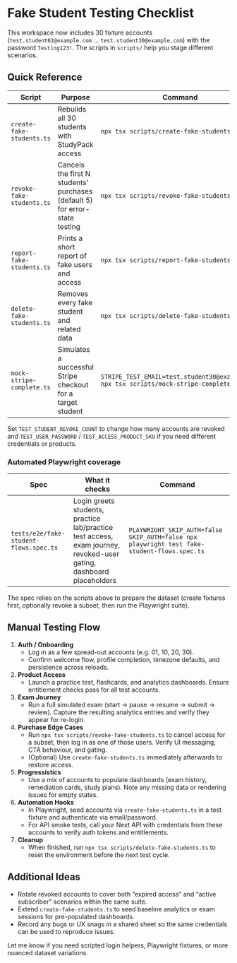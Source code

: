 # Fake Student Testing Checklist

This workspace now includes 30 fixture accounts (`test.student01@example.com` … `test.student30@example.com`) with the password `Testing123!`. The scripts in `scripts/` help you stage different scenarios.

## Quick Reference

| Script | Purpose | Command |
| --- | --- | --- |
| `create-fake-students.ts` | Rebuilds all 30 students with StudyPack access | `npx tsx scripts/create-fake-students.ts` |
| `revoke-fake-students.ts` | Cancels the first N students’ purchases (default 5) for error-state testing | `npx tsx scripts/revoke-fake-students.ts` |
| `report-fake-students.ts` | Prints a short report of fake users and access | `npx tsx scripts/report-fake-students.ts` |
| `delete-fake-students.ts` | Removes every fake student and related data | `npx tsx scripts/delete-fake-students.ts` |
| `mock-stripe-complete.ts` | Simulates a successful Stripe checkout for a target student | `STRIPE_TEST_EMAIL=test.student30@example.com npx tsx scripts/mock-stripe-complete.ts` |

Set `TEST_STUDENT_REVOKE_COUNT` to change how many accounts are revoked and `TEST_USER_PASSWORD` / `TEST_ACCESS_PRODUCT_SKU` if you need different credentials or products.

### Automated Playwright coverage

| Spec | What it checks | Command |
| --- | --- | --- |
| `tests/e2e/fake-student-flows.spec.ts` | Login greets students, practice lab/practice test access, exam journey, revoked-user gating, dashboard placeholders | `PLAYWRIGHT_SKIP_AUTH=false SKIP_AUTH=false npx playwright test fake-student-flows.spec.ts` |

The spec relies on the scripts above to prepare the dataset (create fixtures first, optionally revoke a subset, then run the Playwright suite).

## Manual Testing Flow

1. **Auth / Onboarding**
   - Log in as a few spread-out accounts (e.g. 01, 10, 20, 30).
   - Confirm welcome flow, profile completion, timezone defaults, and persistence across reloads.
2. **Product Access**
   - Launch a practice test, flashcards, and analytics dashboards. Ensure entitlement checks pass for all test accounts.
3. **Exam Journey**
   - Run a full simulated exam (start → pause → resume → submit → review). Capture the resulting analytics entries and verify they appear for re-login.
4. **Purchase Edge Cases**
   - Run `npx tsx scripts/revoke-fake-students.ts` to cancel access for a subset, then log in as one of those users. Verify UI messaging, CTA behaviour, and gating.
   - (Optional) Use `create-fake-students.ts` immediately afterwards to restore access.
5. **Progressistics**
   - Use a mix of accounts to populate dashboards (exam history, remediation cards, study plans). Note any missing data or rendering issues for empty states.
6. **Automation Hooks**
   - In Playwright, seed accounts via `create-fake-students.ts` in a test fixture and authenticate via email/password.
   - For API smoke tests, call your Next API with credentials from these accounts to verify auth tokens and entitlements.
7. **Cleanup**
   - When finished, run `npx tsx scripts/delete-fake-students.ts` to reset the environment before the next test cycle.

## Additional Ideas

- Rotate revoked accounts to cover both “expired access” and “active subscriber” scenarios within the same suite.
- Extend `create-fake-students.ts` to seed baseline analytics or exam sessions for pre-populated dashboards.
- Record any bugs or UX snags in a shared sheet so the same credentials can be used to reproduce issues.

Let me know if you need scripted login helpers, Playwright fixtures, or more nuanced dataset variations.
